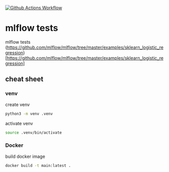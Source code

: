 [![Github Actions Workflow](https://github.com/DiogoCarapito/python_project_template/actions/workflows/main.yaml/badge.svg)](https://github.com/DiogoCarapito/mlflow_test/actions/workflows/main.yaml)

# mlflow tests
mlflow tests
(https://github.com/mlflow/mlflow/tree/master/examples/sklearn_logistic_regression)[https://github.com/mlflow/mlflow/tree/master/examples/sklearn_logistic_regression]

## cheat sheet

### venv
create venv
```bash
python3 -m venv .venv
```

activate venv
```bash
source .venv/bin/activate
```

### Docker
build docker image
```bash
docker build -t main:latest .
```

